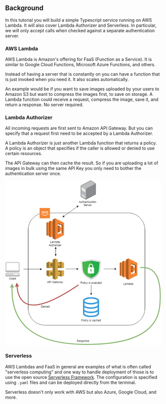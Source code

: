 ## Background
In this tutorial you will build a simple Typescript service running on AWS Lambda. It will also cover Lambda Authorizer and Serverless. In particular, we will only accept calls when checked against a separate authentication server.

### AWS Lambda
AWS Lambda is Amazon's offering for FaaS (Function as a Service). It is similar to Google Cloud Functions, Microsoft Azure Functions, and others. 

Instead of having a server that is constantly on you can have a function that is just invoked when you need it. It also scales automatically.

An example would be if you want to save images uploaded by your users to Amazon S3 but want to compress the images first, to save on storage. A Lambda function could receive a request, compress the image, save it, and return a response. No server required.

### Lambda Authorizer
All incoming requests are first sent to Amazon API Gateway. But you can specify that a request first need to be accepted by a Lambda Authorizer. 

A Lambda Authorizer is just another Lambda function that returns a policy. A policy is an object that specifies if the caller is allowed or denied to use certain resources.

The API Gateway can then cache the result. So if you are uploading a lot of images in bulk using the same API Key you only need to bother the authentication server once. 

![API Overview](assets/lambda-authorizer.png)

### Serverless
AWS Lambdas and FaaS in general are examples of what is often called "serverless computing" and one way to handle deployment of those is to use the open source [Serverless Framework](https://www.serverless.com/). The configuration is specified using `.yaml` files and can be deployed directly from the terminal.

Serverless doesn't only work with AWS but also Azure, Google Cloud, and more.